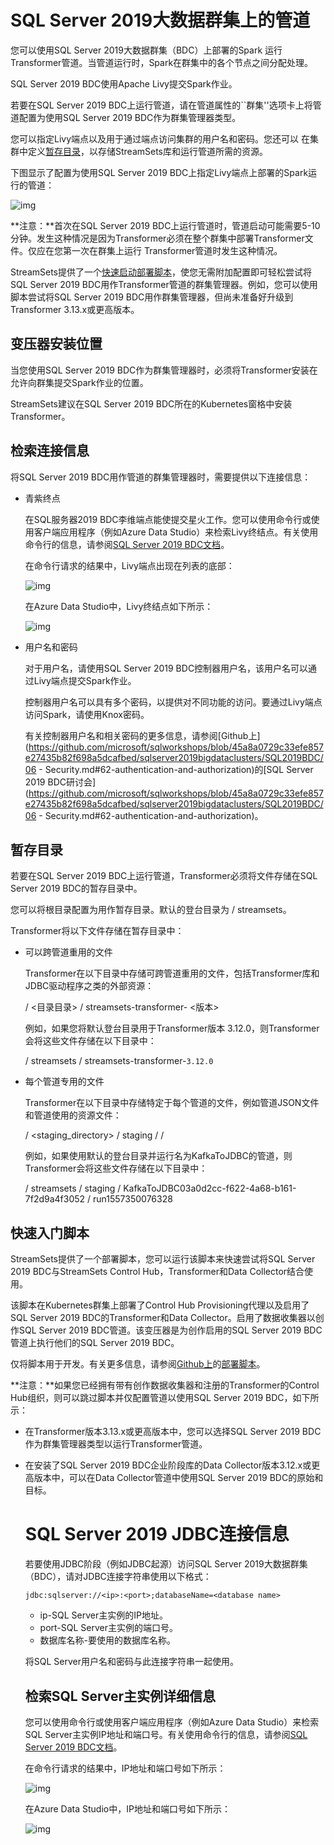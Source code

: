 # SQL Server 2019大数据群集上的管道

您可以使用SQL Server 2019大数据群集（BDC）上部署的Spark 运行Transformer管道。当管道运行时，Spark在群集中的各个节点之间分配处理。

SQL Server 2019 BDC使用Apache Livy提交Spark作业。

若要在SQL Server 2019 BDC上运行管道，请在管道属性的``群集''选项卡上将管道配置为使用SQL Server 2019 BDC作为群集管理器类型。

您可以指定Livy端点以及用于通过端点访问集群的用户名和密码。您还可以 在集群中定义[暂存目录](https://streamsets.com/documentation/controlhub/latest/help/transformer/Pipelines/Cluster-Databricks.html#concept_zwf_w4s_rhb)，以存储StreamSets库和运行管道所需的资源。

下图显示了配置为使用SQL Server 2019 BDC上指定Livy端点上部署的Spark运行的管道：

![img](imgs/ClusterPipelineSQLServerBDC.png)

**注意：**首次在SQL Server 2019 BDC上运行管道时，管道启动可能需要5-10分钟。发生这种情况是因为Transformer必须在整个群集中部署Transformer文件。仅应在您第一次在群集上运行 Transformer管道时发生这种情况。

StreamSets提供了一个[快速启动部署脚本](https://streamsets.com/documentation/controlhub/latest/help/transformer/Pipelines/Cluster-SQLServerBDC.html#concept_swq_xsf_1kb)，使您无需附加配置即可轻松尝试将SQL Server 2019 BDC用作Transformer管道的群集管理器。例如，您可以使用脚本尝试将SQL Server 2019 BDC用作群集管理器，但尚未准备好升级到Transformer 3.13.x或更高版本。

## 变压器安装位置

当您使用SQL Server 2019 BDC作为群集管理器时，必须将Transformer安装在允许向群集提交Spark作业的位置。

StreamSets建议在SQL Server 2019 BDC所在的Kubernetes窗格中安装Transformer。

## 检索连接信息

将SQL Server 2019 BDC用作管道的群集管理器时，需要提供以下连接信息：

- 青紫终点

  在SQL服务器2019 BDC李维端点能使提交星火工作。您可以使用命令行或使用客户端应用程序（例如Azure Data Studio）来检索Livy终结点。有关使用命令行的信息，请参阅[SQL Server 2019 BDC文档](https://docs.microsoft.com/en-us/sql/big-data-cluster/deployment-guidance?view=sql-server-ver15#endpoints)。

  在命令行请求的结果中，Livy端点出现在列表的底部：

  ![img](imgs/SQLServer-GetLivy.png)

  在Azure Data Studio中，Livy终结点如下所示：

  ![img](imgs/SQLServer-GetLivy-ADS.png)

  

- 用户名和密码

  对于用户名，请使用SQL Server 2019 BDC控制器用户名，该用户名可以通过Livy端点提交Spark作业。

  控制器用户名可以具有多个密码，以提供对不同功能的访问。要通过Livy端点访问Spark，请使用Knox密码。

  有关控制器用户名和相关密码的更多信息，请参阅[Github上](https://github.com/microsoft/sqlworkshops/blob/45a8a0729c33efe857e27435b82f698a5dcafbed/sqlserver2019bigdataclusters/SQL2019BDC/06 - Security.md#62-authentication-and-authorization)的[SQL Server 2019 BDC研讨会](https://github.com/microsoft/sqlworkshops/blob/45a8a0729c33efe857e27435b82f698a5dcafbed/sqlserver2019bigdataclusters/SQL2019BDC/06 - Security.md#62-authentication-and-authorization)。

## 暂存目录

若要在SQL Server 2019 BDC上运行管道，Transformer必须将文件存储在SQL Server 2019 BDC的暂存目录中。

您可以将根目录配置为用作暂存目录。默认的登台目录为 / streamsets。

Transformer将以下文件存储在暂存目录中：

- 可以跨管道重用的文件

  Transformer在以下目录中存储可跨管道重用的文件，包括Transformer库和JDBC驱动程序之类的外部资源：

  / <目录目录> / streamsets-transformer- <版本>

  例如，如果您将默认登台目录用于Transformer版本 3.12.0，则Transformer会将这些文件存储在以下目录中：

  / streamsets / streamsets-transformer-`3.12.0`

- 每个管道专用的文件

  Transformer在以下目录中存储特定于每个管道的文件，例如管道JSON文件和管道使用的资源文件：

  / <staging_directory> / staging / <pipelineId> / <runId>

  例如，如果使用默认的登台目录并运行名为KafkaToJDBC的管道，则Transformer会将这些文件存储在以下目录中：

  / streamsets / staging / KafkaToJDBC03a0d2cc-f622-4a68-b161-7f2d9a4f3052 / run1557350076328

## 快速入门脚本

StreamSets提供了一个部署脚本，您可以运行该脚本来快速尝试将SQL Server 2019 BDC与StreamSets Control Hub，Transformer和Data Collector结合使用。

该脚本在Kubernetes群集上部署了Control Hub Provisioning代理以及启用了SQL Server 2019 BDC的Transformer和Data Collector。启用了数据收集器以创作SQL Server 2019 BDC管道。该变压器是为创作启用的SQL Server 2019 BDC管道上执行他们的SQL Server 2019 BDC。

仅将脚本用于开发。有关更多信息，请参阅[Github上](https://github.com/streamsets/sql-server-bdc-deployment)的[部署脚本](https://github.com/streamsets/sql-server-bdc-deployment)。

**注意：**如果您已经拥有带有创作数据收集器和注册的Transformer的Control Hub组织，则可以跳过脚本并仅配置管道以使用SQL Server 2019 BDC，如下所示：

- 在Transformer版本3.13.x或更高版本中，您可以选择SQL Server 2019 BDC作为群集管理器类型以运行Transformer管道。

- 在安装了SQL Server 2019 BDC企业阶段库的Data Collector版本3.12.x或更高版本中，可以在Data Collector管道中使用SQL Server 2019 BDC的原始和目标。

  # SQL Server 2019 JDBC连接信息

  

  若要使用JDBC阶段（例如JDBC起源）访问SQL Server 2019大数据群集（BDC），请对JDBC连接字符串使用以下格式：

  ```
  jdbc:sqlserver://<ip>:<port>;databaseName=<database name>
  ```

  - ip-SQL Server主实例的IP地址。
  - port-SQL Server主实例的端口号。
  - 数据库名称-要使用的数据库名称。

  将SQL Server用户名和密码与此连接字符串一起使用。

  ## 检索SQL Server主实例详细信息

  您可以使用命令行或使用客户端应用程序（例如Azure Data Studio）来检索SQL Server主实例IP地址和端口号。有关使用命令行的信息，请参阅[SQL Server 2019 BDC文档](https://docs.microsoft.com/en-us/sql/big-data-cluster/deployment-guidance?view=sql-server-ver15#endpoints)。

  在命令行请求的结果中，IP地址和端口号如下所示：

  ![img](imgs/SQLServer-MasterInstance.png)

  在Azure Data Studio中，IP地址和端口号如下所示：

  ![img](imgs/SQLServer-MasterInstance-ADS.png)